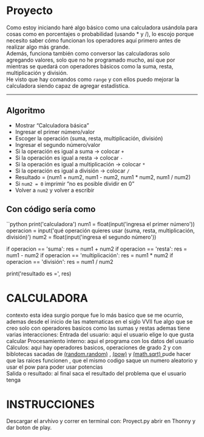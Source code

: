 # Proyecto
Como estoy iniciando haré algo básico como una calculadora usándola para cosas como en porcentajes o probabilidad (usando * y /), lo escojo porque necesito saber cómo funcionan los operadores aquí primero antes de realizar algo más grande.  
Además, funciona también como conversor las calculadoras solo agregando valores, solo que no he programado mucho, así que por mientras se quedará con operadores básicos como la suma, resta, multiplicación y división.  
He visto que hay comandos como `range` y con ellos puedo mejorar la calculadora siendo capaz de agregar estadística.

---

## Algoritmo
- Mostrar “Calculadora básica”  
- Ingresar el primer número/valor  
- Escoger la operación (suma, resta, multiplicación, división)  
- Ingresar el segundo número/valor  
- Si la operación es igual a suma → colocar `+`  
- Si la operación es igual a resta → colocar `-`  
- Si la operación es igual a multiplicación → colocar `*`  
- Si la operación es igual a división → colocar `/`  
- Resultado = (num1 + num2, num1 - num2, num1 * num2, num1 / num2)  
- Si `num2 = 0` imprimir “no es posible dividir en 0”  
- Volver a `num2` y volver a escribir


## Con código sería como

``python
print('calculadora')
num1 = float(input('ingresa el primer número'))
operacion = input('qué operación quieres usar (suma, resta, multiplicación, división)')
num2 = float(input('ingresa el segundo número'))

if operacion == 'suma':
    res = num1 + num2
if operacion == 'resta':
    res = num1 - num2
if operacion == 'multiplicación':
    res = num1 * num2
if operacion == 'división':
    res = num1 / num2

print('resultado es =', res)



# CALCULADORA
contexto esta idea surgio porque fue lo más basico que se me ocurrio, ademas desde el inicio de las matematicas en el siglo VVII fue algo que se creo solo con operadores basicos como las sumas y restas 
ademas tiene varias interacciones:
Entrada del usuario: aqui el usuario elige lo que gusta calcular
Procesamiento interno: aqui el programa con los datos del usuario 
Cálculos: aqui hay operadores basicos, operaciones de grado 2 y con biblotecas sacadas de [(random.random)](https://docs.python.org/es/3.13/library/random.html) , [(pow)](https://docs.python.org/3/library/functions.html#pow) y [(math.sqrt) ](https://docs.python.org/3/library/math.html#math.sqrt) pude hacer que las raices funcionen , que el mismo codigo saque un numero aleatorio y usar el pow para poder usar potencias  
Salida o resultado: al final saca el resultado del problema que el usuario tenga 

# INSTRUCCIONES
Descargar el arvhivo y correr en terminal con:
Proyect.py
abrir en Thonny y dar boton de play.
